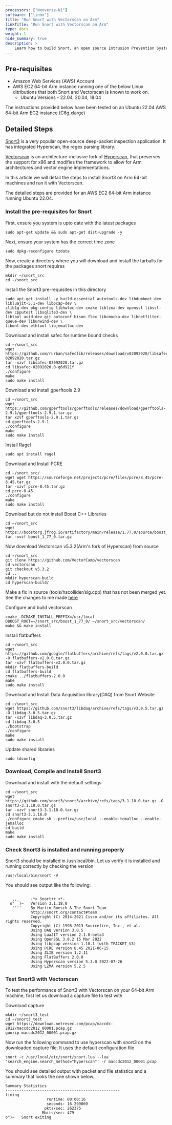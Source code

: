 ```yaml
---
processors: ["Neoverse-N1"]
software: ["linux"]
title: "Run Snort with Vectorscan on Arm"
linkTitle: "Run Snort with Vectorscan on Arm"
type: docs
weight: 1
hide_summary: true
description: >
    Learn how to build Snort, an open source Intrusion Prevention System (IPS) and run it with Vectorscan on AWS EC2 instances powered by Arm64 achitecture.
---
```


## Pre-requisites

* Amazon Web Services (AWS) Account 
* AWS EC2 64-bit Arm instance running one of the below Linux ditributions that both Snort and Vectorscan is known to work on. 
   * Ubuntu Versions - 22.04, 20.04, 18.04

The instructions provided below have been tested on an Ubuntu 22.04 AWS 64-bit Arm EC2 instance (C6g.xlarge) 


## Detailed Steps

[Snort3](https://www.snort.org/snort3) is a very popular open-source deep-packet inspection application. It has integrated Hyperscan, the regex parsing library.

[Vectorscan](https://github.com/VectorCamp/vectorscan) is an architecture-inclusive fork of [Hyperscan](https://github.com/intel/hyperscan), that preserves the support for x86 and modifies the framework to allow for Arm architectures and vector engine implementations.

In this article we will detail the steps to install Snort3 on Arm 64-bit machines and run it with Vectorscan.

The detailed steps are provided for an AWS EC2 64-bit Arm instance running Ubuntu 22.04.

### Install the pre-requisites for Snort

First, ensure you system is upto date with the latest packages

```console
sudo apt-get update && sudo apt-get dist-upgrade -y
```

Next, ensure your system has the correct time zone

```console
sudo dpkg-reconfigure tzdata
```

Now, create a directory where you will download and install the tarballs for the packages snort requires

```console
mkdir ~/snort_src
cd ~/snort_src
```

Install the Snort3 pre-requisites in this directory

```console
sudo apt-get install -y build-essential autotools-dev libdumbnet-dev libluajit-5.1-dev libpcap-dev \
zlib1g-dev pkg-config libhwloc-dev cmake liblzma-dev openssl libssl-dev cpputest libsqlite3-dev \
libtool uuid-dev git autoconf bison flex libcmocka-dev libnetfilter-queue-dev libunwind-dev \
libmnl-dev ethtool libjemalloc-dev
```

Download and install safec for runtime bound checks

```console
cd ~/snort_src
wget https://github.com/rurban/safeclib/releases/download/v02092020/libsafec-02092020.tar.gz
tar -xzvf libsafec-02092020.tar.gz
cd libsafec-02092020.0-g6d921f
./configure
make
sudo make install
```

Download and install gperftools 2.9

```console
cd ~/snort_src
wget https://github.com/gperftools/gperftools/releases/download/gperftools-2.9.1/gperftools-2.9.1.tar.gz
tar xzvf gperftools-2.9.1.tar.gz
cd gperftools-2.9.1
./configure
make
sudo make install
```
Install Ragel

```console
sudo apt install ragel
```

Download and Install PCRE

```console
cd ~/snort_src/
wget wget https://sourceforge.net/projects/pcre/files/pcre/8.45/pcre-8.45.tar.gz
tar -xzvf pcre-8.45.tar.gz
cd pcre-8.45
./configure
make
sudo make install
```
Download but do not install Boost C++ Libraries

```console
cd ~/snort_src
wget https://boostorg.jfrog.io/artifactory/main/release/1.77.0/source/boost_1_77_0.tar.gz
tar -xvzf boost_1_77_0.tar.gz
```

Now download Vectorscan v5.3.2(Arm's fork of Hyperscan) from source

```console
cd ~/snort_src
git clone https://github.com/VectorCamp/vectorscan 
cd vectorscan 
git checkout v5.3.2 
cd .. 
mkdir hyperscan-build 
cd hyperscan-build/ 
```

Make a fix in source (tools/hscollider/sig.cpp) that has not been merged yet. See the changes to me made [here](https://github.com/intel/hyperscan/pull/358/commits/eac1e5e0354f3ead2c832e798d89f86082b77d75)

Configure and build vectorscan

```console
cmake -DCMAKE_INSTALL_PREFIX=/usr/local -DBOOST_ROOT=~/snort_src/boost_1_77_0/ ~/snort_src/vectorscan/
make && make install 
```

Install flatbuffers

```console
cd ~/snort_src
wget https://github.com/google/flatbuffers/archive/refs/tags/v2.0.0.tar.gz -O flatbuffers-v2.0.0.tar.gz
tar -xzvf flatbuffers-v2.0.0.tar.gz
mkdir flatbuffers-build
cd flatbuffers-build
cmake ../flatbuffers-2.0.0
make
sudo make install
```

Download and Install Data Acquisition library(DAQ) from Snort Website

```console
cd ~/snort_src
wget https://github.com/snort3/libdaq/archive/refs/tags/v3.0.5.tar.gz -O libdaq-3.0.5.tar.gz
tar -xzvf libdaq-3.0.5.tar.gz
cd libdaq-3.0.5
./bootstrap
./configure
make
sudo make install
```

Update shared libraries

```console
sudo ldconfig
```

### Download, Compile and Install Snort3

Download and install with the default settings

```console
cd ~/snort_src
wget https://github.com/snort3/snort3/archive/refs/tags/3.1.18.0.tar.gz -O snort3-3.1.18.0.tar.gz
tar -xzvf snort3-3.1.18.0.tar.gz
cd snort3-3.1.18.0
./configure_cmake.sh --prefix=/usr/local --enable-tcmalloc --enable-jemalloc
cd build
make
sudo make install
```

### Check Snort3 is installed and running properly

Snort3 should be installed in /usr/local/bin. Let us verify it is installed and running correctly by checking the version

```console
/usr/local/bin/snort -V
```

You should see output like the following:

```

   ,,_     -*> Snort++ <*-
  o"  )~   Version 3.1.18.0
   ''''    By Martin Roesch & The Snort Team
           http://snort.org/contact#team
           Copyright (C) 2014-2021 Cisco and/or its affiliates. All rights reserved.
           Copyright (C) 1998-2013 Sourcefire, Inc., et al.
           Using DAQ version 3.0.5
           Using LuaJIT version 2.1.0-beta3
           Using OpenSSL 3.0.2 15 Mar 2022
           Using libpcap version 1.10.1 (with TPACKET_V3)
           Using PCRE version 8.45 2021-06-15
           Using ZLIB version 1.2.11
           Using FlatBuffers 2.0.0
           Using Hyperscan version 5.3.0 2022-07-26
           Using LZMA version 5.2.5
```


### Test Snort3 with Vectorscan

To test the performance of Snort3 with Vectorscan on your 64-bit Arm machine, first let us download a capture file to test with

Download capture

```console
mkdir ~/snort3_test
cd ~/snort3_test
wget https://download.netresec.com/pcap/maccdc-2012/maccdc2012_00001.pcap.gz
gunzip maccdc2012_00001.pcap.gz
```

Now run the following command to use hyperscan with snort3 on the downloaded capture file. It uses the default configuration file

```console
snort -c /usr/local/etc/snort/snort.lua --lua 'search_engine.search_method="hyperscan"' -r maccdc2012_00001.pcap
```

You should see detailed output with packet and file statistics and a summary that looks the one shown below.

```
Summary Statistics
--------------------------------------------------
timing
                  runtime: 00:00:16
                  seconds: 16.299069
                 pkts/sec: 262375
                Mbits/sec: 479
o")~   Snort exiting
```

















